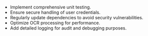 
- Implement comprehensive unit testing.
- Ensure secure handling of user credentials.
- Regularly update dependencies to avoid security vulnerabilities.
- Optimize OCR processing for performance.
- Add detailed logging for audit and debugging purposes.
